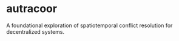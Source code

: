 # autracoor
A foundational exploration of spatiotemporal conflict resolution for decentralized systems. 
